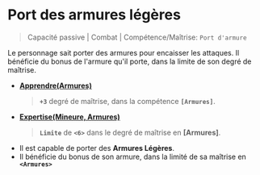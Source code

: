 # Port des armures légères

> Capacité passive | Combat |
> Compétence/Maîtrise: `Port d'armure`

Le personnage sait porter des armures pour encaisser les attaques. Il bénéficie du bonus de l'armure qu'il porte, dans la limite de son degré de maîtrise. 

* **[Apprendre(Armures)](https://trello.com/c/okzDUbWA)**
    > **`+3`** degré de maîtrise, dans la compétence **`[Armures]`**.
* **[Expertise(Mineure, Armures)](https://trello.com/c/0EKOzT2h)**
    > **`Limite`** de **`<6>`** dans le degré de maîtrise en **[Armures]**.
* Il est capable de porter des **Armures Légères**.
* Il bénéficie du bonus de son armure, dans la limité de sa maîtrise en **`<Armures>`**
    > 
    >
